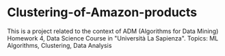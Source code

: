 # Clustering-of-Amazon-products
This is a project related to the context of ADM (Algorithms for Data Mining) Homework 4, Data Science Course in "Università La Sapienza".
Topics: ML Algorithms, Clustering, Data Analysis

